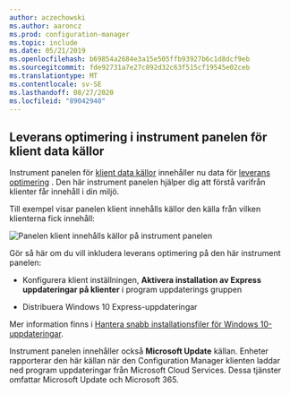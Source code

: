 ```yaml
---
author: aczechowski
ms.author: aaroncz
ms.prod: configuration-manager
ms.topic: include
ms.date: 05/21/2019
ms.openlocfilehash: b69854a2684e3a15e505ffb93927b6c1d8dcf9eb
ms.sourcegitcommit: fde92731a7e27c892d32c63f515cf19545e02ceb
ms.translationtype: MT
ms.contentlocale: sv-SE
ms.lasthandoff: 08/27/2020
ms.locfileid: "89042940"
---
```

## <a name="delivery-optimization-in-client-data-sources-dashboard"></a><a name="bkmk_do"></a> Leverans optimering i instrument panelen för klient data källor

<!--3555759-->

Instrument panelen för [klient data källor](../../../../servers/deploy/configure/monitor-content-you-have-distributed.md#client-data-sources-dashboard) innehåller nu data för [leverans optimering](../../../../plan-design/hierarchy/fundamental-concepts-for-content-management.md#delivery-optimization) . Den här instrument panelen hjälper dig att förstå varifrån klienter får innehåll i din miljö.

Till exempel visar panelen klient innehålls källor den källa från vilken klienterna fick innehåll:

![Panelen klient innehålls källor på instrument panelen](../../media/3555759-do-source.png)

Gör så här om du vill inkludera leverans optimering på den här instrument panelen:

- Konfigurera klient inställningen, **Aktivera installation av Express uppdateringar på klienter** i program uppdaterings gruppen

- Distribuera Windows 10 Express-uppdateringar

Mer information finns i [Hantera snabb installationsfiler för Windows 10-uppdateringar](../../../../../sum/deploy-use/manage-express-installation-files-for-windows-10-updates.md).

Instrument panelen innehåller också **Microsoft Update** källan. Enheter rapporterar den här källan när den Configuration Manager klienten laddar ned program uppdateringar från Microsoft Cloud Services. Dessa tjänster omfattar Microsoft Update och Microsoft 365.
